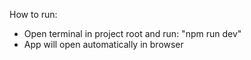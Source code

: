 How to run:
  - Open terminal in project root and run: "npm run dev"
  - App will open automatically in browser
